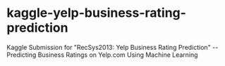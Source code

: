 kaggle-yelp-business-rating-prediction
======================================

Kaggle Submission for "RecSys2013: Yelp Business Rating Prediction" -- Predicting Business Ratings on Yelp.com Using Machine Learning
